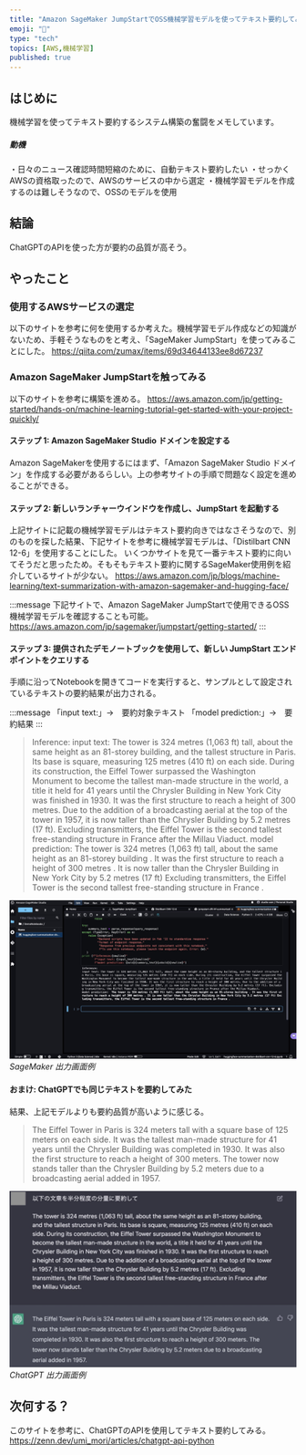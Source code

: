 ```yaml
---
title: "Amazon SageMaker JumpStartでOSS機械学習モデルを使ってテキスト要約してみた"
emoji: "🌟"
type: "tech"
topics: [AWS,機械学習]
published: true
---
```


## はじめに
機械学習を使ってテキスト要約するシステム構築の奮闘をメモしています。

##### 動機
・日々のニュース確認時間短縮のために、自動テキスト要約したい
・せっかくAWSの資格取ったので、AWSのサービスの中から選定
・機械学習モデルを作成するのは難しそうなので、OSSのモデルを使用

## 結論
ChatGPTのAPIを使った方が要約の品質が高そう。

## やったこと
### 使用するAWSサービスの選定
以下のサイトを参考に何を使用するか考えた。機械学習モデル作成などの知識がないため、手軽そうなものをと考え、「SageMaker JumpStart」を使ってみることにした。
https://qiita.com/zumax/items/69d34644133ee8d67237

### Amazon SageMaker JumpStartを触ってみる
以下のサイトを参考に構築を進める。
https://aws.amazon.com/jp/getting-started/hands-on/machine-learning-tutorial-get-started-with-your-project-quickly/

#### ステップ 1: Amazon SageMaker Studio ドメインを設定する
Amazon SageMakerを使用するにはまず、「Amazon SageMaker Studio ドメイン」を作成する必要があるらしい。上の参考サイトの手順で問題なく設定を進めることができる。

#### ステップ 2: 新しいランチャーウインドウを作成し、JumpStart を起動する
上記サイトに記載の機械学習モデルはテキスト要約向きではなさそうなので、別のものを探した結果、下記サイトを参考に機械学習モデルは、「Distilbart CNN 12-6」を使用することにした。
いくつかサイトを見て一番テキスト要約に向いてそうだと思ったため。そもそもテキスト要約に関するSageMaker使用例を紹介しているサイトが少ない。
https://aws.amazon.com/jp/blogs/machine-learning/text-summarization-with-amazon-sagemaker-and-hugging-face/

:::message
下記サイトで、Amazon SageMaker JumpStartで使用できるOSS機械学習モデルを確認することも可能。
https://aws.amazon.com/jp/sagemaker/jumpstart/getting-started/
:::

#### ステップ 3: 提供されたデモノートブックを使用して、新しい JumpStart エンドポイントをクエリする
手順に沿ってNotebookを開きてコードを実行すると、サンプルとして設定されているテキストの要約結果が出力される。

:::message
「input text:」→　要約対象テキスト
「model prediction:」→　要約結果
:::

> Inference:
> input text: The tower is 324 metres (1,063 ft) tall, about the same height as an 81-storey building, and the tallest structure in Paris. Its base is square, measuring 125 metres (410 ft) on each side. During its construction, the Eiffel Tower surpassed the Washington Monument to become the tallest man-made structure in the world, a title it held for 41 years until the Chrysler Building in New York City was finished in 1930. It was the first structure to reach a height of 300 metres. Due to the addition of a broadcasting aerial at the top of the tower in 1957, it is now taller than the Chrysler Building by 5.2 metres (17 ft). Excluding transmitters, the Eiffel Tower is the second tallest free-standing structure in France after the Millau Viaduct.
> model prediction:  The tower is 324 metres (1,063 ft) tall, about the same height as an 81-storey building . It was the first structure to reach a height of 300 metres . It is now taller than the Chrysler Building in New York City by 5.2 metres (17 ft) Excluding transmitters, the Eiffel Tower is the second tallest free-standing structure in France .

![sagemaker_出力画面例](/images/sagemaker_%E5%87%BA%E5%8A%9B%E7%B5%90%E6%9E%9C.jpg)
*SageMaker 出力画面例*

#### おまけ: ChatGPTでも同じテキストを要約してみた
結果、上記モデルよりも要約品質が高いように感じる。

> The Eiffel Tower in Paris is 324 meters tall with a square base of 125 meters on each side. It was the tallest man-made structure for 41 years until the Chrysler Building was completed in 1930. It was also the first structure to reach a height of 300 meters. The tower now stands taller than the Chrysler Building by 5.2 meters due to a broadcasting aerial added in 1957.

![ChatGPT_出力画面例](/images/ChatGPT_%E5%87%BA%E5%8A%9B%E7%B5%90%E6%9E%9C.jpg)
*ChatGPT 出力画面例*

## 次何する？
このサイトを参考に、ChatGPTのAPIを使用してテキスト要約してみる。
https://zenn.dev/umi_mori/articles/chatgpt-api-python